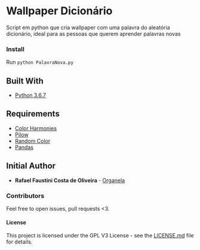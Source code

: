 # Wallpaper Dicionário

Script em python que cria wallpaper com uma palavra do aleatória dicionário, ideal para as pessoas que querem aprender palavras novas

### Install

Run ```python PalavraNova.py```

## Built With

* [Python 3.6.7](https://developer.android.com/studio/?hl=pt-br)

## Requirements

* [Color Harmonies](https://github.com/baptistemanteau/colorharmonies)
* [Pilow](https://github.com/python-pillow/Pillow)
* [Random Color](https://github.com/kevinwuhoo/randomcolor-py)
* [Pandas](https://github.com/pandas-dev/pandas)




## Initial Author
* **Rafael Faustini Costa de Oliveira**  - [Organela](https://github.com/rafaelfaustini)


### Contributors
Feel free to open issues, pull requests <3.

#### License
This project is licensed under the GPL V3 License - see the [LICENSE.md](LICENSE.md) file for details.
